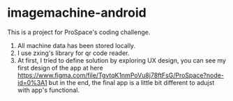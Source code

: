 # imagemachine-android
This is a project for ProSpace's coding challenge.

1. All machine data has been stored locally.  
2. I use zxing's library for qr code reader.
3. At first, I tried to define solution by exploring UX design, you can see my first design of the app at here https://www.figma.com/file/TgvtqK1nmPoVu8j78ftFsG/ProSpace?node-id=0%3A1 but in the end, the final app is a little bit different to adujst with app's functional.
